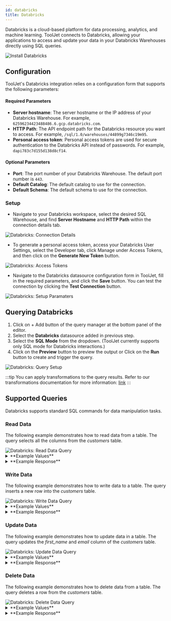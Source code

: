 ```yaml
---
id: databricks
title: Databricks
---
```


Databricks is a cloud-based platform for data processing, analytics, and machine learning. ToolJet connects to Databricks, allowing your applications to access and update your data in your Databricks Warehouses directly using SQL queries.

<img className="screenshot-full" src="/img/datasource-reference/databricks/install.gif" alt="Install Databricks" />

<div style={{paddingTop:'24px'}}>

## Configuration

ToolJet's Databricks integration relies on a configuration form that supports the following parameters:

#### Required Parameters

- **Server hostname**: The server hostname or the IP address of your Databricks Warehouse. For example, `62596234423488486.6.gcp.databricks.com`.
- **HTTP Path**: The API endpoint path for the Databricks resource you want to access. For example, `/sql/1.0/warehouses/44899g7346c19m95`.
- **Personal access token**: Personal access tokens are used for secure authentication to the Databricks API instead of passwords. For example, `dapi783c7d155d138d8cf14`.

#### Optional Parameters

- **Port**: The port number of your Databricks Warehouse. The default port number is `443`.
- **Default Catalog**: The default catalog to use for the connection.
- **Default Schema**: The default schema to use for the connection.

### Setup

- Navigate to your Databricks workspace, select the desired SQL Warehouse, and find **Server Hostname** and **HTTP Path** within the connection details tab.

<img className="screenshot-full" src="/img/datasource-reference/databricks/connection-details.png" alt="Databricks: Connection Details" />

- To generate a personal access token, access your Databricks User Settings, select the Developer tab, click Manage under Access Tokens, and then click on the **Generate New Token** button.

<img className="screenshot-full" src="/img/datasource-reference/databricks/generate-token.png" alt="Databricks: Access Tokens" />

- Navigate to the Databricks datasource configuration form in ToolJet, fill in the required parameters, and click the **Save** button. You can test the connection by clicking the **Test Connection** button.

<img className="screenshot-full" src="/img/datasource-reference/databricks/setup-parameters-v2.png" alt="Databricks: Setup Paramaters" />

</div>

<div style={{paddingTop:'24px'}}>

## Querying Databricks

1. Click on + Add button of the query manager at the bottom panel of the editor.
2. Select the **Databricks** datasource added in previous step.
3. Select the **SQL Mode** from the dropdown. (ToolJet currently supports only SQL mode for Databricks interactions.)
4. Click on the **Preview** button to preview the output or Click on the **Run** button to create and trigger the query.

<div style={{textAlign: 'center'}}>

<img className="screenshot-full" src="/img/datasource-reference/databricks/add-query.gif" alt="Databricks: Query Setup" />

</div>


:::tip
You can apply transformations to the query results. Refer to our transformations documentation for more information: [link](/docs/tutorial/transformations)
:::

</div>

<div style={{paddingTop:'24px'}}>

## Supported Queries

Databricks supports standard SQL commands for data manipulation tasks.

### Read Data 

The following example demonstrates how to read data from a table. The query selects all the columns from the *customers* table.

<img className="screenshot-full" src="/img/datasource-reference/databricks/readData-v2.png" alt="Databricks: Read Data Query" />

<details>
<summary>**Example Values**</summary>

```sql
SELECT * FROM customers 
```

</details>

<details>
<summary>**Example Response**</summary>

```json
[
  {
    "customer_id": "C001",
    "first_name": "John",
    "last_name": "Doe",
    "email": "john.doe@example.com",
    "phone": "1234567890",
    "city": "New York",
    "state": "NY",
    "zip_code": "10001",
    "country": "USA"
  },
  {
    "customer_id": "C002",
    "first_name": "Jane",
    "last_name": "Smith",
    "email": "jane.smith@example.com",
    "phone": "0987654321",
    "city": "Los Angeles",
    "state": "CA",
    "zip_code": "90001",
    "country": "USA"
  }
]
```
</details>

### Write Data 

The following example demonstrates how to write data to a table. The query inserts a new row into the *customers* table.

<img className="screenshot-full" src="/img/datasource-reference/databricks/writeData-v2.png" alt="Databricks: Write Data Query" />

<details>
<summary>**Example Values**</summary>

```sql
INSERT INTO customers VALUES
('C001', 'John', 'Doe', 'john.doe@example.com', '1234567890', 'New York', 'NY', '10001', 'USA'),
('C002', 'Jane', 'Smith', 'jane.smith@example.com', '0987654321', 'Los Angeles', 'CA', '90001', 'USA');
```

</details>

<details>
<summary>**Example Response**</summary>

```json
[
  {
    "num_affected_rows": 2,
    "num_inserted_rows": 2
  }
]
```
</details>

### Update Data 

The following example demonstrates how to update data in a table. The query updates the *first_name* and *email* column of the *customers* table.

<img className="screenshot-full" src="/img/datasource-reference/databricks/updateData-v2.png" alt="Databricks: Update Data Query" />

<details>
<summary>**Example Values**</summary>

```sql
UPDATE customers
SET first_name = 'Johnathan', email = 'johnathan.doe@example.com'
WHERE customer_id = 'C001';
```

</details>

<details>
<summary>**Example Response**</summary>

```json
[
  {
    "num_affected_rows": 1
  }
]
```
</details>

### Delete Data

The following example demonstrates how to delete data from a table. The query deletes a row from the *customers* table.

<img className="screenshot-full" src="/img/datasource-reference/databricks/deleteData-v2.png" alt="Databricks: Delete Data Query" />

<details>
<summary>**Example Values**</summary>

```sql
DELETE FROM customers WHERE customer_id = 'C001';
```

</details>

<details>
<summary>**Example Response**</summary>

```json
[
  {
    "num_affected_rows": 1
  }
]
```
</details>

</div>